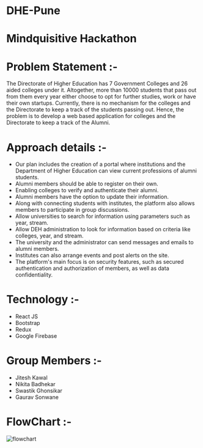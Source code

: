 # DHE-Pune

# Mindquisitive Hackathon

# Problem Statement :- 
The Directorate of Higher Education has 7 Government Colleges and 26 aided colleges under it. Altogether, more than 10000 students that pass out from them every year either choose to opt for further studies, work or have their own startups. Currently, there is no mechanism for the colleges and the Directorate to keep a track of the students passing out. Hence, the problem is to develop a web based application for colleges and the Directorate to keep a track of the Alumni. 


# Approach details :- 
- Our plan includes the creation of a portal where institutions and the Department of Higher Education can view current professions of alumni students.
- Alumni members should be able to register on their own.
- Enabling colleges to verify and authenticate their alumni.
- Alumni members have the option to update their information.
- Along with connecting students with institutes, the platform also allows members to participate in group discussions.
- Allow universities to search for information using parameters such as year, stream.
- Allow DEH administration to look for information based on criteria like colleges, year, and stream.
- The university and the administrator can send messages and emails to alumni members.
- Institutes can also arrange events and post alerts on the site.
- The platform's main focus is on security features, such as secured authentication and authorization of members, as well as data confidentiality.

# Technology :-
- React JS 
- Bootstrap
- Redux 
- Google Firebase

# Group Members :-
 - Jitesh Kawal
 - Nikita Badhekar
 - Swastik Ghonsikar
 - Gaurav Sonwane



# FlowChart :-
![flowchart](https://user-images.githubusercontent.com/70306351/159992760-f25c375e-8ff9-4b8c-b6a6-db3dc250936e.PNG)

